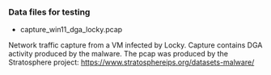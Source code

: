 ### Data files for testing

- capture_win11_dga_locky.pcap

Network traffic capture from a VM infected by Locky. Capture contains DGA activity produced by the malware. The pcap was produced by the Stratosphere project: https://www.stratosphereips.org/datasets-malware/